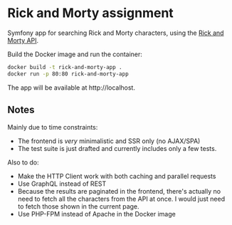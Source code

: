 # Rick and Morty assignment

Symfony app for searching Rick and Morty characters, using the [Rick and Morty API](https://rickandmortyapi.com/).

Build the Docker image and run the container:
```bash
docker build -t rick-and-morty-app .
docker run -p 80:80 rick-and-morty-app
```
The app will be available at http://localhost.

## Notes
Mainly due to time constraints:
- The frontend is _very_ minimalistic and SSR only (no AJAX/SPA)
- The test suite is just drafted and currently includes only a few tests.

Also to do:
- Make the HTTP Client work with both caching and parallel requests
- Use GraphQL instead of REST
- Because the results are paginated in the frontend, there's actually no need to fetch all the characters from the 
  API at once. I would just need to fetch those shown in the current page.
- Use PHP-FPM instead of Apache in the Docker image
